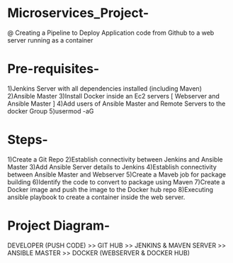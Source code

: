 # Microservices_Project-
@ Creating a Pipeline to Deploy Application code from Github to a web server running as a container

# Pre-requisites-
1)Jenkins Server with all dependencies installed (including Maven)
2)Ansible Master
3)Install Docker inside an Ec2 servers [ Webserver and Ansible Master ]
4)Add users of Ansible Master and Remote Servers to the docker Group
5)usermod -aG <groupname> <username>

# Steps-
1)Create a Git Repo
2)Establish connectivity between Jenkins and Ansible Master
3)Add Ansible Server details to Jenkins
4)Establish connectivity between Ansible Master and Webserver
5)Create a Maveb job for package building
6)Identify the code to convert to package using Maven
7)Create a Docker image and push the image to the Docker hub repo
8)Executing ansible playbook to create a container inside the web server.

# Project Diagram-
DEVELOPER (PUSH CODE) >> GIT HUB >> JENKINS & MAVEN SERVER >> ANSIBLE MASTER >> DOCKER (WEBSERVER & DOCKER HUB) 

